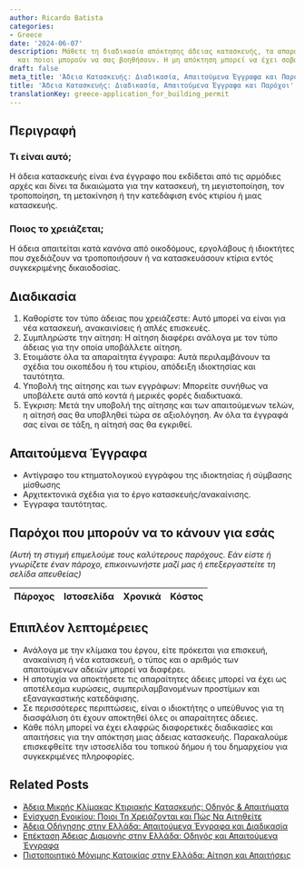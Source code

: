 ```yaml
---
author: Ricardo Batista
categories:
- Greece
date: '2024-06-07'
description: Μάθετε τη διαδικασία απόκτησης άδειας κατασκευής, τα απαραίτητα έγγραφα
  και ποιοι μπορούν να σας βοηθήσουν. Η μη απόκτηση μπορεί να έχει σοβαρές συνέπειες.
draft: false
meta_title: 'Άδεια Κατασκευής: Διαδικασία, Απαιτούμενα Έγγραφα και Παρόχοι'
title: 'Άδεια Κατασκευής: Διαδικασία, Απαιτούμενα Έγγραφα και Παρόχοι'
translationKey: greece-application_for_building_permit
---
```



## Περιγραφή 

### Τι είναι αυτό;
Η άδεια κατασκευής είναι ένα έγγραφο που εκδίδεται από τις αρμόδιες αρχές και δίνει τα δικαιώματα για την κατασκευή, τη μεγιστοποίηση, τον τροποποίηση, τη μετακίνηση ή την κατεδάφιση ενός κτιρίου ή μιας κατασκευής.

### Ποιος το χρειάζεται;
Η άδεια απαιτείται κατά κανόνα από οικοδόμους, εργολάβους ή ιδιοκτήτες που σχεδιάζουν να τροποποιήσουν ή να κατασκευάσουν κτίρια εντός συγκεκριμένης δικαιοδοσίας.

## Διαδικασία

1. Καθορίστε τον τύπο άδειας που χρειάζεστε: Αυτό μπορεί να είναι για νέα κατασκευή, ανακαινίσεις ή απλές επισκευές.
2. Συμπληρώστε την αίτηση: Η αίτηση διαφέρει ανάλογα με τον τύπο άδειας για την οποία υποβάλλετε αίτηση.
3. Ετοιμάστε όλα τα απαραίτητα έγγραφα: Αυτά περιλαμβάνουν τα σχέδια του οικοπέδου ή του κτιρίου, απόδειξη ιδιοκτησίας και ταυτότητα.
4. Υποβολή της αίτησης και των εγγράφων: Μπορείτε συνήθως να υποβάλετε αυτά από κοντά ή μερικές φορές διαδικτυακά.
5. Έγκριση: Μετά την υποβολή της αίτησης και των απαιτούμενων τελών, η αίτησή σας θα υποβληθεί τώρα σε αξιολόγηση. Αν όλα τα έγγραφά σας είναι σε τάξη, η αίτησή σας θα εγκριθεί.

## Απαιτούμενα Έγγραφα 

- Αντίγραφο του κτηματολογικού εγγράφου της ιδιοκτησίας ή σύμβασης μίσθωσης
- Αρχιτεκτονικά σχέδια για το έργο κατασκευής/ανακαίνισης.
- Έγγραφα ταυτότητας.

## Παρόχοι που μπορούν να το κάνουν για εσάς

_(Αυτή τη στιγμή επιμελούμε τους καλύτερους παρόχους. Εάν είστε ή γνωρίζετε έναν πάροχο, επικοινωνήστε μαζί μας ή επεξεργαστείτε τη σελίδα απευθείας)_

| Πάροχος | Ιστοσελίδα | Χρονικά | Κόστος |
| --------------- | --------------- | :-------------: | :-------------: |

## Επιπλέον λεπτομέρειες 

- Ανάλογα με την κλίμακα του έργου, είτε πρόκειται για επισκευή, ανακαίνιση ή νέα κατασκευή, ο τύπος και ο αριθμός των απαιτούμενων αδειών μπορεί να διαφέρει.
- Η αποτυχία να αποκτήσετε τις απαραίτητες άδειες μπορεί να έχει ως αποτέλεσμα κυρώσεις, συμπεριλαμβανομένων προστίμων και εξαναγκαστικής κατεδάφισης.
- Σε περισσότερες περιπτώσεις, είναι ο ιδιοκτήτης ο υπεύθυνος για τη διασφάλιση ότι έχουν αποκτηθεί όλες οι απαραίτητες άδειες.
- Κάθε πόλη μπορεί να έχει ελαφρώς διαφορετικές διαδικασίες και απαιτήσεις για την απόκτηση μιας άδειας κατασκευής. Παρακαλούμε επισκεφθείτε την ιστοσελίδα του τοπικού δήμου ή του δημαρχείου για συγκεκριμένες πληροφορίες.


## Related Posts

- [Άδεια Μικρής Κλίμακας Κτιριακής Κατασκευής: Οδηγός & Απαιτήματα](https://tramitit.com/el/guides/greece/aitese_gia_adeia_mikres_klimakas/)
- [Ενίσχυση Ενοικίου: Ποιοι Τη Χρειάζονται και Πώς Να Αιτηθείτε](https://tramitit.com/el/guides/greece/aitese_gia_epidotese_enoikiou/)
- [Άδεια Οδήγησης στην Ελλάδα: Απαιτούμενα Έγγραφα και Διαδικασία](https://tramitit.com/el/guides/greece/aitese_gia_adeia_odegeses/)
- [Επέκταση Άδειας Διαμονής στην Ελλάδα: Οδηγός και Απαιτούμενα Έγγραφα](https://tramitit.com/el/guides/greece/aitese_gia_paratase_adeias_diamones/)
- [Πιστοποιητικό Μόνιμης Κατοικίας στην Ελλάδα: Αίτηση και Απαιτήσεις](https://tramitit.com/el/guides/greece/aitese_gia_bebaiose_monimou_katoikias/)
